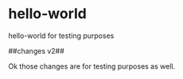 # hello-world
hello-world for testing purposes

##changes v2##

Ok those changes are for testing purposes as well.

